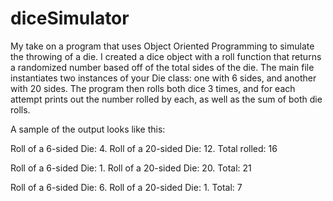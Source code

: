 # diceSimulator
My take on a program that uses Object Oriented Programming to simulate the throwing of a die.
I created a dice object with a roll function that returns a randomized number based off of the total sides of the die.
The main file instantiates two instances of your Die class: one with 6 sides, and another with 20 sides.
The program then rolls both dice 3 times, and for each attempt prints out the number rolled by each, as well as the sum of both die rolls.

A sample of the output looks like this:

Roll of a 6-sided Die: 4. Roll of a 20-sided Die: 12. Total rolled: 16

Roll of a 6-sided Die: 1. Roll of a 20-sided Die: 20. Total: 21

Roll of a 6-sided Die: 6. Roll of a 20-sided Die: 1. Total: 7
